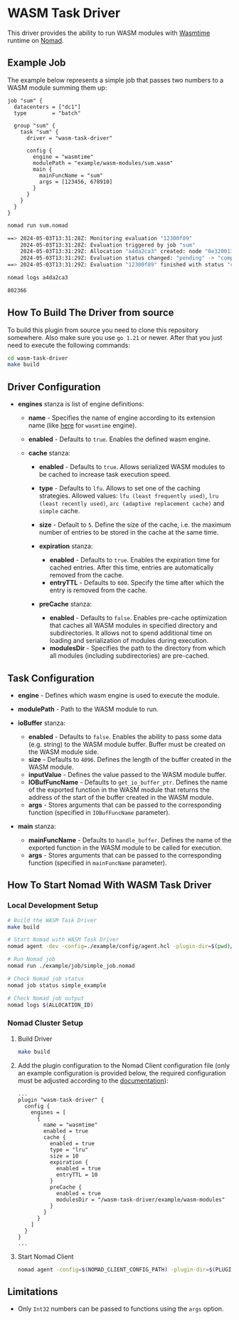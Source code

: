 WASM Task Driver
==========

This driver provides the ability to run WASM modules with
[Wasmtime](https://github.com/bytecodealliance/wasmtime-go) runtime on
[Nomad](https://github.com/hashicorp/nomad).

## Example Job

The example below represents a simple job that passes two numbers to a WASM
module summing them up:

```hcl
job "sum" {
  datacenters = ["dc1"]
  type        = "batch"

  group "sum" {
    task "sum" {
      driver = "wasm-task-driver"

      config {
        engine = "wasmtime"
        modulePath = "example/wasm-modules/sum.wasm"
        main {
          mainFuncName = "sum"
          args = [123456, 678910]
        }
      }
    }
  }
}
```

```sh
nomad run sum.nomad

==> 2024-05-03T13:31:28Z: Monitoring evaluation "12300f89"
    2024-05-03T13:31:28Z: Evaluation triggered by job "sum"
    2024-05-03T13:31:29Z: Allocation "a4da2ca3" created: node "0e320013", group "sum"
    2024-05-03T13:31:29Z: Evaluation status changed: "pending" -> "complete"
==> 2024-05-03T13:31:29Z: Evaluation "12300f89" finished with status "complete"

nomad logs a4da2ca3

802366
```

## How To Build The Driver from source

To build this plugin from source you need to clone this repository somewhere.
Also make sure you use `go 1.21` or newer. After that you just need to execute
the following commands:

```sh
cd wasm-task-driver
make build
```

## Driver Configuration

* **engines** stanza is list of engine definitions:
  * **name** - Specifies the name of engine according to its extension
    name (like [here](wasm/engines/wasmtime/wasmtime_engine.go#L18) for `wasmtime` engine).
  * **enabled** - Defaults to `true`. Enables the defined wasm engine.
  * **cache** stanza:

    * **enabled** - Defaults to `true`. Allows serialized WASM modules to be cached
      to increase task execution speed.
    * **type** - Defaults to `lfu`. Allows to set one of the caching strategies.
      Allowed values: `lfu (least frequently used)`, `lru (least recently used)`,
      `arc (adaptive replacement cache)` and `simple` cache.
    * **size** - Default to `5`. Define the size of the cache, i.e. the maximum
      number of entries to be stored in the cache at the same time.
    * **expiration** stanza:

      * **enabled** - Defaults to `true`. Enables the expiration time for cached
        entries. After this time, entries are automatically removed from the
        cache.
      * **entryTTL** - Defaults to `600`. Specify the time after which the entry is
        removed from the cache.

    * **preCache** stanza:

      * **enabled** - Defaults to `false`. Enables pre-cache optimization that caches
        all WASM modules in specified directory and subdirectories. It allows not
        to spend additional time on loading and serialization of modules during
        execution.
      * **modulesDir** - Specifies the path to the directory from which all modules
        (including subdirectories) are pre-cached.

## Task Configuration

* **engine** - Defines which wasm engine is used to execute the module.
* **modulePath** - Path to the WASM module to run.
* **ioBuffer** stanza:

  * **enabled** - Defaults to `false`. Enables the ability to pass some data
    (e.g. string) to the WASM module buffer. Buffer must be created on the
    WASM module side.
  * **size** - Defaults to `4096`. Defines the length of the buffer created
    in the WASM module.
  * **inputValue** - Defines the value passed to the WASM module buffer.
  * **IOBufFuncName** - Defaults to `get_io_buffer_ptr`. Defines the name of the
    exported function in the WASM module that returns the address of the start
    of the buffer created in the WASM module.
  * **args** - Stores arguments that can be passed to the corresponding function
    (specified in `IOBufFuncName` parameter).

* **main** stanza:

  * **mainFuncName** - Defaults to `handle_buffer`. Defines the name of the
    exported function in the WASM module to be called for execution.
  * **args** - Stores arguments that can be passed to the corresponding function
    (specified in `mainFuncName` parameter).

## How To Start Nomad With WASM Task Driver

### Local Development Setup

```sh
# Build the WASM Task Driver
make build

# Start Nomad with WASM Task Driver
nomad agent -dev -config=./example/config/agent.hcl -plugin-dir=$(pwd)/build/

# Run Nomad job
nomad run ./example/job/simple_job.nomad

# Check Nomad job status
nomad job status simple_example

# Check Nomad job output
nomad logs $(ALLOCATION_ID)
```

### Nomad Cluster Setup

1. Build Driver

   ```sh
   make build
   ```

2. Add the plugin configuration to the Nomad Client configuration file (only an
   example configuration is provided below, the required configuration must be
   adjusted according to the [documentation](#driver-configuration)):

   ```vim
   ...
   plugin "wasm-task-driver" {
     config {
       engines = [
         {
           name = "wasmtime"
           enabled = true
           cache {
             enabled = true
             type = "lru"
             size = 10
             expiration {
               enabled = true
               entryTTL = 10
             }
             preCache {
               enabled = true
               modulesDir = "/wasm-task-driver/example/wasm-modules"
             }
           }
         }
       ]
     }
   }
   ...
   ```

3. Start Nomad Client

   ```sh
   nomad agent -config=$(NOMAD_CLIENT_CONFIG_PATH) -plugin-dir=$(PLUGIN_DIR)
   ```

## Limitations

* Only `Int32` numbers can be passed to functions using the `args` option.
